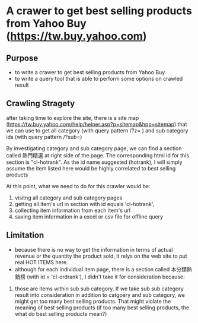 # A crawer to get best selling products from Yahoo Buy (https://tw.buy.yahoo.com)

## Purpose
- to write a crawer to get best selling products from Yahoo Buy
- to write a query tool that is able to perform some options on crawled result

## Crawling Stragety
  after taking time to explore the site, there is a site map (https://tw.buy.yahoo.com/help/helper.asp?p=sitemap&hpp=sitemap) 
that we can use to  get all category (with query pattern /?z= ) and sub category ids (with query pattern /?sub=)

  By investigating category and sub category page, we can find a section 
called 熱門精選 at right side of the page.  The corresponding html id for this 
section is "cl-hotrank".  As the id name suggested (hotrank), I will simply 
assume the item listed here would be highly correlated to best selling products 

  At this point, what we need to do for this crawler would be: 
1. visitng all category and sub category pages 
2. getting all item's url in section with id equals 'cl-hotrank', 
3. collecting item information from each item's url 
4. saving item information in a excel or csv file for offline query


## Limitation
- because there is no way to get the information in terms of actual revenue or 
the quantity the product sold, it relys on the web site to put real HOT ITEMS
here.  
- although for each individual item page, there is a section called 本分類熱銷榜
(with id = 'cl-ordrank'), I didn't take it for consideration because:
1. those are items within sub sub category.  If we take sub sub category result
into consideration in addition to catgoery and sub category, we might get too
many best selling products.  That might violate the meaning of best selling
products (if too many best selling products, the what do best selling products
mean?)

